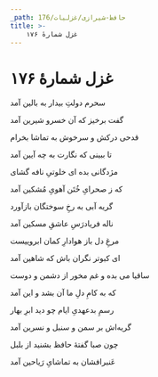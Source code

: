 ```yaml
---
_path: حافظ-شیرازی/غزلیات/176
title: >-
    غزل شمارهٔ ۱۷۶
---
```

# غزل شمارهٔ ۱۷۶

<div class="b" id="bn1"><div class="m1"><p>سحرم دولتِ بیدار به بالین آمد</p></div>
<div class="m2"><p>گفت برخیز که آن خسرو شیرین آمد</p></div></div>
<div class="b" id="bn2"><div class="m1"><p>قدحی درکش و سرخوش به تماشا بخرام</p></div>
<div class="m2"><p>تا ببینی که نگارت به چه آیین آمد</p></div></div>
<div class="b" id="bn3"><div class="m1"><p>مژدگانی بده ای خلوتیِ نافه گشای</p></div>
<div class="m2"><p>که ز صحرایِ خُتَن آهویِ مُشکین آمد</p></div></div>
<div class="b" id="bn4"><div class="m1"><p>گریه آبی به رخِ سوختگان بازآورد</p></div>
<div class="m2"><p>ناله فریادرَسِ عاشقِ مسکین آمد</p></div></div>
<div class="b" id="bn5"><div class="m1"><p>مرغِ دل باز هوادارِ کمان ابروییست</p></div>
<div class="m2"><p>ای کبوتر نگران باش که شاهین آمد</p></div></div>
<div class="b" id="bn6"><div class="m1"><p>ساقیا می بده و غم مخور از دشمن و دوست</p></div>
<div class="m2"><p>که به کامِ دلِ ما آن بشد و این آمد</p></div></div>
<div class="b" id="bn7"><div class="m1"><p>رسمِ بدعهدیِ ایام چو دید ابرِ بهار</p></div>
<div class="m2"><p>گریه‌اش بر سمن و سنبل و نسرین آمد</p></div></div>
<div class="b" id="bn8"><div class="m1"><p>چون صبا گفتهٔ حافظ بشنید از بلبل</p></div>
<div class="m2"><p>عَنبرافشان به تماشایِ رَیاحین آمد</p></div></div>
